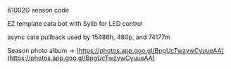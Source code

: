 61002G season code

EZ template cata bot with Sylib for LED control

async cata pullback used by 15486h, 480p, and 74177m

Season photo album -> [https://photos.app.goo.gl/BpgUcTwzywCyuueAA](https://photos.app.goo.gl/BpgUcTwzywCyuueAA)
